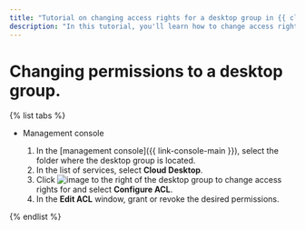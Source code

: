 ```yaml
---
title: "Tutorial on changing access rights for a desktop group in {{ cloud-desktop-full-name }}"
description: "In this tutorial, you'll learn how to change access rights for a desktop group in {{ cloud-desktop-full-name }}."
---
```


# Changing permissions to a desktop group.

{% list tabs %}

- Management console

   1. In the [management console]({{ link-console-main }}), select the folder where the desktop group is located.
   1. In the list of services, select **Cloud Desktop**.
   1. Click ![image](../../../_assets/options.svg) to the right of the desktop group to change access rights for and select **Configure ACL**.
   1. In the **Edit ACL** window, grant or revoke the desired permissions.

{% endlist %}
